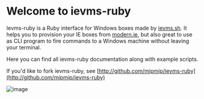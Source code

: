 # Welcome to ievms-ruby

Ievms-ruby is a Ruby interface for Windows boxes made by
[ievms.sh](https://github.com/xdissent/ievms). It helps you to provision
your IE boxes from [modern.ie](https://modern.ie), but also great to use
as CLI program to fire commands to a Windows machine without leaving
your terminal.

Here you can find all ievms-ruby documentation along with example scripts.

If you'd like to fork ievms-ruby, see
[http://github.com/mipmip/ievms-ruby](http://github.com/mipmip/ievms-ruby)


![image](http://picdrop.t3lab.com/8I3tMPLniI.png)
